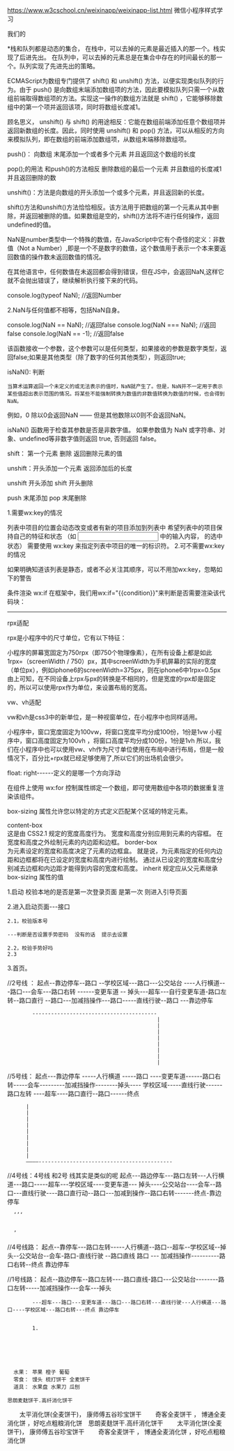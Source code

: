 
https://www.w3cschool.cn/weixinapp/weixinapp-list.html  微信小程序样式学习


我们的


*栈和队列都是动态的集合，
在栈中，可以去掉的元素是最近插入的那一个。栈实现了后进先出。
在队列中，可以去掉的元素总是在集合中存在的时间最长的那一个。队列实现了先进先出的策略。

ECMAScript为数组专门提供了 shift() 和 unshift() 方法，以便实现类似队列的行为。由于 push() 是向数组末端添加数组项的方法，因此要模拟队列只需一个从数组前端取得数组项的方法。实现这一操作的数组方法就是 shift() ，它能够移除数组中的第一个项并返回该项，同时将数组长度减1。

顾名思义， unshift() 与 shift() 的用途相反：它能在数组前端添加任意个数组项并返回新数组的长度。因此，同时使用 unshift() 和 pop() 方法，可以从相反的方向来模拟队列，即在数组的前端添加数组项，从数组末端移除数组项。

push()： 向数组 末尾添加一个或者多个元素 并且返回这个数组的长度

pop();的用法 和push()的方法相反  删除数组的最后一个元素 并且数组的长度减1 并且返回删除的数
























unshift()：方法是向数组的开头添加一个或多个元素，并且返回新的长度。


shift()方法和unshift()方法恰恰相反。该方法用于把数组的第一个元素从其中删除，并返回被删除的值。如果数组是空的，shift()方法将不进行任何操作，返回undefined的值。

NaN是number类型中一个特殊的数值，在JavaScript中它有个奇怪的定义：非数值（Not a Number）,即是一个不是数字的数值，这个数值用于表示一个本来要返回数值的操作数未返回数值的情况。

在其他语言中，任何数值在未返回都会得到错误，但在JS中，会返回NaN,这样它就不会抛出错误了，继续解析执行接下来的代码。

console.log(typeof NaN);   //返回Number


2.NaN与任何值都不相等，包括NaN自身。

console.log(NaN == NaN);      //返回false
console.log(NaN === NaN);         //返回false
console.log(NaN == -1);             //返回false



该函数接收一个参数，这个参数可以是任何类型，如果接收的参数是数字类型，返回false;如果是其他类型（除了数字的任何其他类型），则返回true;


isNaN(): 判断

    当算术运算返回一个未定义的或无法表示的值时，NaN就产生了。但是，NaN并不一定用于表示某些值超出表示范围的情况。将某些不能强制转换为数值的非数值转换为数值的时候，也会得到NaN。

例如，0 除以0会返回NaN —— 但是其他数除以0则不会返回NaN。


  isNaN() 函数用于检查其参数是否是非数字值。
如果参数值为 NaN 或字符串、对象、undefined等非数字值则返回 true, 否则返回 false。




shift： 第一个元素 删除  返回删除元素的值

unshift：开头添加一个元素  返回添加后的长度



unshift 开头添加  shift 开头删除

push 末尾添加    pop 末尾删除



1.需要wx:key的情况

列表中项目的位置会动态改变或者有新的项目添加到列表中
希望列表中的项目保持自己的特征和状态
（如 <input/> 中的输入内容，<switch/> 的选中状态）
需要使用 wx:key 来指定列表中项目的唯一的标识符。
2.可不需要wx:key的情况

如果明确知道该列表是静态，或者不必关注其顺序，可以不用加wx:key，忽略如下的警告

条件渲染 wx:if
在框架中，我们用wx:if="{{condition}}"来判断是否需要渲染该代码块：


---------------  
  rpx适配

rpx是小程序中的尺寸单位，它有以下特征：

小程序的屏幕宽固定为750rpx（即750个物理像素），在所有设备上都是如此
1rpx=（screenWidth / 750）px，其中screenWidth为手机屏幕的实际的宽度（单位px），例如iphone6的screenWidth=375px，则在iphone6中1rpx=0.5px
由上可知，在不同设备上rpx与px的转换是不相同的，但是宽度的rpx却是固定的，所以可以使用rpx作为单位，来设置布局的宽高。

vw、vh适配

vw和vh是css3中的新单位，是一种视窗单位，在小程序中也同样适用。

小程序中，窗口宽度固定为100vw，将窗口宽度平均分成100份，1份是1vw
小程序中，窗口高度固定为100vh ，将窗口高度平均分成100份，1份是1vh
所以，我们在小程序中也可以使用vw、vh作为尺寸单位使用在布局中进行布局，但是一般情况下，百分比+rpx就已经足够使用了,所以它们的出场机会很少。


  float: right------定义的是哪一个方向浮动


  在组件上使用 wx:for 控制属性绑定一个数组，即可使用数组中各项的数据重复渲染该组件。


  box-sizing 属性允许您以特定的方式定义匹配某个区域的特定元素。


  content-box	
这是由 CSS2.1 规定的宽度高度行为。
宽度和高度分别应用到元素的内容框。
在宽度和高度之外绘制元素的内边距和边框。
border-box	
为元素设定的宽度和高度决定了元素的边框盒。
就是说，为元素指定的任何内边距和边框都将在已设定的宽度和高度内进行绘制。
通过从已设定的宽度和高度分别减去边框和内边距才能得到内容的宽度和高度。
inherit	规定应从父元素继承 box-sizing 属性的值

  









1.启动 校验本地的是否是第一次登录页面 是第一次 则进入引导页面

2.进入启动页面---接口

    2.1，校验版本号

    ---判断是否设置手势密码  没有的话  提示去设置
    
    2.2，校验手势好吗
    2.3

3.首页。


//2号线  ： 起点--靠边停车--路口 --学校区域---路口---公交站台 ----人行横道---路口---会车---路口右转  ------变更车道 -- 
            掉头---超车---自行变更车道-路口左转--路口直行 --路口---加减挡操作---路口-----直线行驶--路口 ---靠边停车
            
            ----------------------------------------
                                                    |
                                                    |
                                                    |
                                                    |
                                                    |
                                                    |
                                                    |
                                                    |
              

        

            
//5号线： 起点---靠边停车 -----人行横道 -----路口 ----变更车道------路口右转-----会车---------加减挡操作--------掉头----
          学校区域-----直线行驶------路口左转 ----超车----路口直行--路口------终点


          |
          |
          |
          |
          |
          |
          |
          |
          |
          ————-------------------------------------------



//4号线：4号线 和2号 线其实是类似的呢
      起点---路边停车---路口左转---人行横道---路口-----超车---学校区域----变更车道---
      掉头----公交站台----会车--路口---直线行驶----路口直行动--路口---加减到操作--路口右转-------终点-靠边停车

      ‘’‘
      
      
      ’
  //4号线路：  起点--靠停车---路口左转-----人行横道--路口--超车--学校区域--掉头--公交站台--会车-路口-直线行驶 
            --路口直线 路口 --- 加减挡操作----------路口右转--终点 靠边停车



  //1号线路： 起点--路边停车--路口左转----路口直线-路口---公交站台--------路口左转-----加减挡操作---会车---掉头

            ---超车---路口---变更车道---路口---路口右转---直线行驶---人行横道---路口----学校区域---路口右转---终点 靠边停车


            1.






      水果： 苹果 橙子 葡萄
      零食： 馒头 梳打饼干 全麦饼干
      道具： 水果盘 水果刀 瓜刨

    思朗麦麸饼干.高纤消化饼干
　　太平消化饼(全麦饼干)， 康师傅五谷珍宝饼干
　　奇客全麦饼干 ， 博通全麦消化饼 ，好吃点粗粮消化饼　思朗麦麸饼干.高纤消化饼干
　　太平消化饼(全麦饼干)， 康师傅五谷珍宝饼干
　　奇客全麦饼干 ， 博通全麦消化饼 ，好吃点粗粮消化饼


